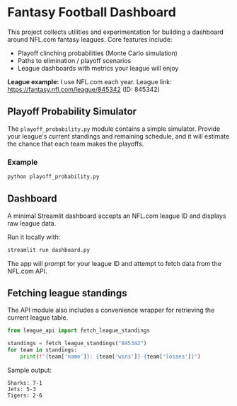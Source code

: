 # Fantasy Football Dashboard

This project collects utilities and experimentation for building a dashboard around NFL.com fantasy leagues. Core features include:

- Playoff clinching probabilities (Monte Carlo simulation)
- Paths to elimination / playoff scenarios
- League dashboards with metrics your league will enjoy

**League example:** I use NFL.com each year.
League link: https://fantasy.nfl.com/league/845342 (ID: 845342)

## Playoff Probability Simulator

The `playoff_probability.py` module contains a simple simulator. Provide your league's current standings and remaining schedule, and it will estimate the chance that each team makes the playoffs.

### Example

```bash
python playoff_probability.py
```

## Dashboard

A minimal Streamlit dashboard accepts an NFL.com league ID and displays raw league data.

Run it locally with:

```bash
streamlit run dashboard.py
```

The app will prompt for your league ID and attempt to fetch data from the NFL.com API.

## Fetching league standings

The API module also includes a convenience wrapper for retrieving the current
league table.

```python
from league_api import fetch_league_standings

standings = fetch_league_standings("845342")
for team in standings:
    print(f"{team['name']}: {team['wins']}-{team['losses']}")
```

Sample output:

```
Sharks: 7-1
Jets: 5-3
Tigers: 2-6
```
